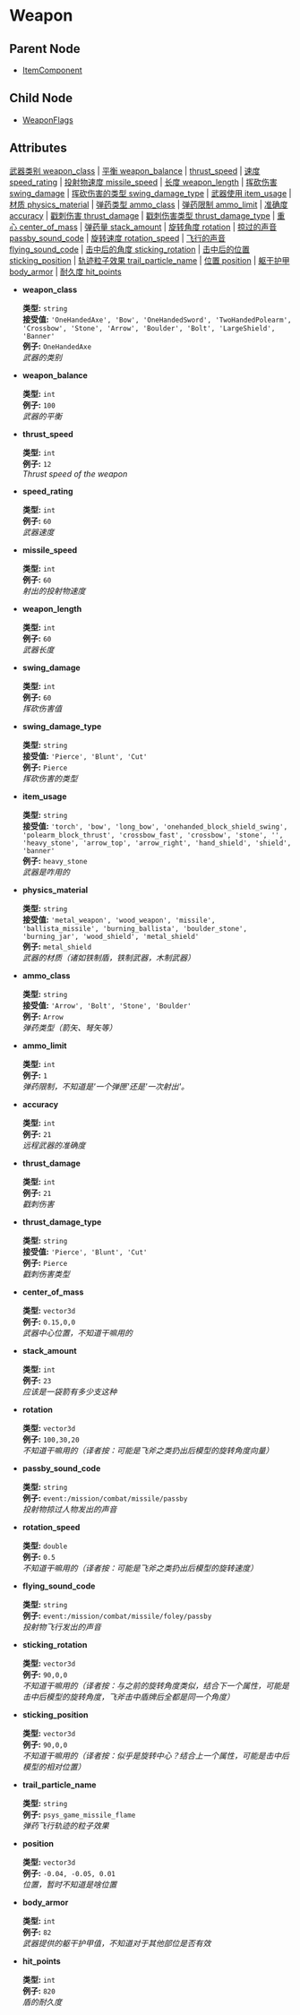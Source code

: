 # Weapon

## Parent Node

* [ItemComponent](../)

## Child Node

* [WeaponFlags](weaponflags.md)

## Attributes

[武器类别 weapon\_class](./#weapon_class) \| [平衡 weapon\_balance](./#weapon_balance) \| [thrust\_speed](./#thrust_speed) \| [速度 speed\_rating](./#speed_rating) \| [投射物速度 missile\_speed](./#missile_speed) \| [长度 weapon\_length](./#weapon_length) \| [挥砍伤害 swing\_damage](./#swing_damage) \| [挥砍伤害的类型 swing\_damage\_type](./#swing_damage_type) \| [武器使用 item\_usage](./#item_usage) \| [材质 physics\_material](./#physics_material) \| [弹药类型 ammo\_class](./#ammo_class) \| [弹药限制 ammo\_limit](./#ammo_limit) \| [准确度 accuracy](./#accuracy) \| [戳刺伤害 thrust\_damage](./#thrust_damage) \| [戳刺伤害类型 thrust\_damage\_type](./#thrust_damage_type) \| [重心 center\_of\_mass](./#center_of_mass) \| [弹药量 stack\_amount](./#stack_amount) \| [旋转角度 rotation](./#rotation) \| [掠过的声音 passby\_sound\_code](./#passby_sound_code) \| [旋转速度 rotation\_speed](./#rotation_speed) \| [飞行的声音 flying\_sound\_code](./#flying_sound_code) \| [击中后的角度 sticking\_rotation](./#sticking_rotation) \| [击中后的位置 sticking\_position](./#sticking_position) \| [轨迹粒子效果 trail\_particle\_name](./#trail_particle_name) \| [位置 position](./#position) \| [躯干护甲 body\_armor](./#body_armor) \| [耐久度 hit\_points](./#hit_points)

* **weapon\_class**

  **类型:** `string`  
  **接受值:** `'OneHandedAxe', 'Bow', 'OneHandedSword', 'TwoHandedPolearm', 'Crossbow', 'Stone', 'Arrow', 'Boulder', 'Bolt', 'LargeShield', 'Banner'`  
  **例子:** `OneHandedAxe`  
  _武器的类别_

* **weapon\_balance**

  **类型:** `int`  
  **例子:** `100`  
  _武器的平衡_

* **thrust\_speed**

  **类型:** `int`  
  **例子:** `12`  
  _Thrust speed of the weapon_

* **speed\_rating**

  **类型:** `int`  
  **例子:** `60`  
  _武器速度_

* **missile\_speed**

  **类型:** `int`  
  **例子:** `60`  
  _射出的投射物速度_

* **weapon\_length**

  **类型:** `int`  
  **例子:** `60`  
  _武器长度_

* **swing\_damage**

  **类型:** `int`  
  **例子:** `60`  
  _挥砍伤害值_

* **swing\_damage\_type**

  **类型:** `string`  
  **接受值:** `'Pierce', 'Blunt', 'Cut'`  
  **例子:** `Pierce`  
  _挥砍伤害的类型_

* **item\_usage**

  **类型:** `string`  
  **接受值:** `'torch', 'bow', 'long_bow', 'onehanded_block_shield_swing', 'polearm_block_thrust', 'crossbow_fast', 'crossbow', 'stone', '', 'heavy_stone', 'arrow_top', 'arrow_right', 'hand_shield', 'shield', 'banner'`  
  **例子:** `heavy_stone`  
  _武器是咋用的_

* **physics\_material**

  **类型:** `string`  
  **接受值:** `'metal_weapon', 'wood_weapon', 'missile', 'ballista_missile', 'burning_ballista', 'boulder_stone', 'burning_jar', 'wood_shield', 'metal_shield'`  
  **例子:** `metal_shield`  
  _武器的材质（诸如铁制盾，铁制武器，木制武器）_

* **ammo\_class**

  **类型:** `string`  
  **接受值:** `'Arrow', 'Bolt', 'Stone', 'Boulder'`  
  **例子:** `Arrow`  
  _弹药类型（箭矢、弩矢等）_

* **ammo\_limit**

  **类型:** `int`  
  **例子:** `1`  
  _弹药限制，不知道是'一个弹匣'还是'一次射出'。_

* **accuracy**

  **类型:** `int`  
  **例子:** `21`  
  _远程武器的准确度_

* **thrust\_damage**

  **类型:** `int`  
  **例子:** `21`  
  _戳刺伤害_

* **thrust\_damage\_type**

  **类型:** `string`  
  **接受值:** `'Pierce', 'Blunt', 'Cut'`  
  **例子:** `Pierce`  
  _戳刺伤害类型_

* **center\_of\_mass**

  **类型:** `vector3d`  
  **例子:** `0.15,0,0`  
  _武器中心位置，不知道干嘛用的_

* **stack\_amount**

  **类型:** `int`  
  **例子:** `23`  
  _应该是一袋箭有多少支这种_

* **rotation**

  **类型:** `vector3d`  
  **例子:** `100,30,20`  
  _不知道干嘛用的（译者按：可能是飞斧之类扔出后模型的旋转角度向量）_

* **passby\_sound\_code**

  **类型:** `string`  
  **例子:** `event:/mission/combat/missile/passby`  
  _投射物掠过人物发出的声音_

* **rotation\_speed**

  **类型:** `double`  
  **例子:** `0.5`  
  _不知道干嘛用的（译者按：可能是飞斧之类扔出后模型的旋转速度）_

* **flying\_sound\_code**

  **类型:** `string`  
  **例子:** `event:/mission/combat/missile/foley/passby`  
  _投射物飞行发出的声音_

* **sticking\_rotation**

  **类型:** `vector3d`  
  **例子:** `90,0,0`  
  _不知道干嘛用的（译者按：与之前的旋转角度类似，结合下一个属性，可能是击中后模型的旋转角度，飞斧击中盾牌后全都是同一个角度）_

* **sticking\_position**

  **类型:** `vector3d`  
  **例子:** `90,0,0`  
  _不知道干嘛用的（译者按：似乎是旋转中心？结合上一个属性，可能是击中后模型的相对位置）_

* **trail\_particle\_name**

  **类型:** `string`  
  **例子:** `psys_game_missile_flame`  
  _弹药飞行轨迹的粒子效果_

* **position**

  **类型:** `vector3d`  
  **例子:** `-0.04, -0.05, 0.01`  
  _位置，暂时不知道是啥位置_

* **body\_armor**

  **类型:** `int`  
  **例子:** `82`  
  _武器提供的躯干护甲值，不知道对于其他部位是否有效_

* **hit\_points**

  **类型:** `int`  
  **例子:** `820`  
  _盾的耐久度_

